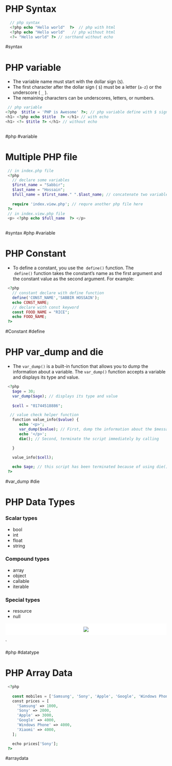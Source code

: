 
# PHP Syntax 


```PHP 
  // php syntax 
  <?php echo "Hello world"  ?>  // php with html
  <?php echo "Hello world"   // php without html
  <?= "Hello world" ?> // sorthand without echo
```
 
 #syntax
# PHP variable 

- The variable name must start with the dollar sign (`$`).
- The first character after the dollar sign ( `$`) must be a letter (`a-z`) or the underscore ( `_` ).
- The remaining characters can be underscores, letters, or numbers.

```PHP
 // php variable 
<?php  $title = 'PHP is Awesome' ?>; // php variable define with $ sign 
<h1> <?php echo $title  ?> </h1> // with echo
<h1> <?= $title ?> </h1> // without echo
 
```

#php #variable
# Multiple PHP file

```PHP
 // in index.php file
 <?php 
   // declare some variables
   $first_name = "Sabbir";
   $last_name = "Hossain";
   $full_name = $first_name." ".$last_name; // concatenate two variables 
  
   require 'index.view.php'; // requre another php file here
 ?>
 // in index.view.php file
 <p> <?php echo $full_name  ?> </p>
 
```

 #syntax #php #variable

# PHP Constant

- To define a constant, you use the  `define()` function. The  `define()` function takes the constant’s name as the first argument and the constant value as the second argument. For example:

```PHP
 <?php 
   // constant declare with define function 
   define('CONST_NAME','SABBIR HOSSAIN'); 
   echo CONST_NAME; 
   // declare with const keyword
   const FOOD_NAME = "RICE";
   echo FOOD_NAME;
 ?>
```


 #Constant  #define 

# PHP var_dump and die

- The `var_dump()` is a built-in function that allows you to dump the information about a variable. The `var_dump()` function accepts a variable and displays its type and value.



```PHP 
 <?php 
   $age = 30;
   var_dump($age); // displays its type and value 
   
   $cell = "01744518886";

  // value check helper function
   function value_info($value) {
      echo '<p>';
      var_dump($value); // First, dump the information about the $message variable using the var_dump() function.
      echo '</p>';
      die(); // Second, terminate the script immediately by calling    the die() function.

   }

   value_info($cell);
   
   echo $age; // this script has been terminated because of using die() function
 ?>
```

#var_dump #die


# PHP Data Types

### Scalar types
- bool
- int
- float
- string

### Compound types
- array
- object
- callable
- iterable

### Special types
- resource
- null

<p align="center" style="background-color:white; padding:10px;"> <img src="https://www.phptutorial.net/wp-content/uploads/2021/03/PHP-types.svg" /> </p>`

#php #datatype


# PHP Array Data

```PHP 
 <?php 
 
   const mobiles = ['Samsung', 'Sony', 'Apple', 'Google', 'Windows Phone', 'Xiaomi'];
   const prices = [
     'Samsung' => 1000,
     'Sony' => 2000,
     'Apple' => 3000,
     'Google' => 4000,
     'Windows Phone' => 4000,
     'Xiaomi' => 4000,
   ];

   echo prices['Sony'];
 ?>
```


#arraydata


